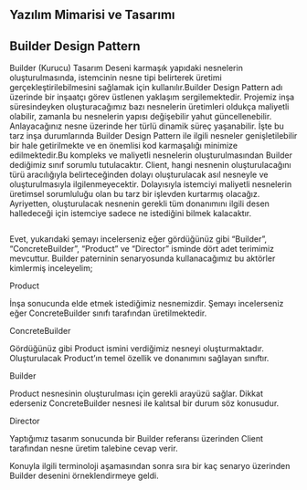 ## Yazılım Mimarisi ve Tasarımı


## Builder Design Pattern


Builder (Kurucu) Tasarım Deseni karmaşık yapıdaki nesnelerin oluşturulmasında, istemcinin nesne tipi belirterek üretimi gerçekleştirilebilmesini sağlamak için kullanılır.Builder Design Pattern adı üzerinde bir inşaatçı görev üstlenen yaklaşım sergilemektedir. Projemiz inşa süresindeyken oluşturacağımız bazı nesnelerin üretimleri oldukça maliyetli olabilir, zamanla bu nesnelerin yapısı değişebilir yahut güncellenebilir. Anlayacağınız nesne üzerinde her türlü dinamik süreç yaşanabilir. İşte bu tarz inşa durumlarında Builder Design Pattern ile ilgili nesneler genişletilebilir bir hale getirilmekte ve en önemlisi kod karmaşalığı minimize edilmektedir.Bu kompleks ve maliyetli nesnelerin oluşturulmasından Builder dediğimiz sınıf sorumlu tutulacaktır. Client, hangi nesnenin oluşturulacağını türü aracılığıyla belirteceğinden dolayı oluşturulacak asıl nesneyle ve oluşturulmasıyla ilgilenmeyecektir. Dolayısıyla istemciyi maliyetli nesnelerin üretimsel sorumluluğu olan bu tarz bir işlevden kurtarmış olacağız. Ayriyetten, oluşturulacak nesnenin gerekli tüm donanımını ilgili desen halledeceği için istemciye sadece ne istediğini bilmek kalacaktır.

![]()

Evet, yukarıdaki şemayı incelerseniz eğer gördüğünüz gibi “Builder”, “ConcreteBuilder”, “Product” ve “Director” isminde dört adet terimimiz mevcuttur. Builder paterninin senaryosunda kullanacağımız bu aktörler kimlermiş inceleyelim;

Product

İnşa sonucunda elde etmek istediğimiz nesnemizdir. Şemayı incelerseniz eğer ConcreteBuilder sınıfı tarafından üretilmektedir.

ConcreteBuilder

Gördüğünüz gibi Product ismini verdiğimiz nesneyi oluşturmaktadır. Oluşturulacak Product’ın temel özellik ve donanımını sağlayan sınıftır.

Builder

Product nesnesinin oluşturulması için gerekli arayüzü sağlar. Dikkat ederseniz ConcreteBuilder nesnesi ile kalıtsal bir durum söz konusudur.

Director

Yaptığımız tasarım sonucunda bir Builder referansı üzerinden Client tarafından nesne üretim talebine cevap verir.

Konuyla ilgili terminoloji aşamasından sonra sıra bir kaç senaryo üzerinden Builder desenini örneklendirmeye geldi.

